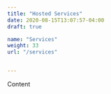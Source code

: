 ```yaml
---
title: "Hosted Services"
date: 2020-08-15T13:07:57-04:00
draft: true

name: "Services"
weight: 33
url: "/services"


---
```


Content
